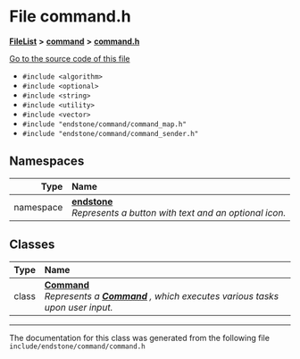 

# File command.h



[**FileList**](files.md) **>** [**command**](dir_5c7b2dbfabcd1115569d1e20a260545c.md) **>** [**command.h**](command_8h.md)

[Go to the source code of this file](command_8h_source.md)



* `#include <algorithm>`
* `#include <optional>`
* `#include <string>`
* `#include <utility>`
* `#include <vector>`
* `#include "endstone/command/command_map.h"`
* `#include "endstone/command/command_sender.h"`













## Namespaces

| Type | Name |
| ---: | :--- |
| namespace | [**endstone**](namespaceendstone.md) <br>_Represents a button with text and an optional icon._  |


## Classes

| Type | Name |
| ---: | :--- |
| class | [**Command**](classendstone_1_1Command.md) <br>_Represents a_ [_**Command**_](classendstone_1_1Command.md) _, which executes various tasks upon user input._ |



















































------------------------------
The documentation for this class was generated from the following file `include/endstone/command/command.h`

